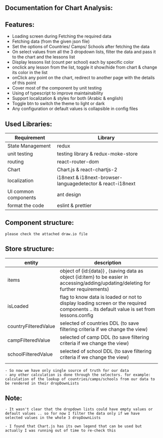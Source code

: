 ## Documentation for Chart Analysis:

## Features:

- Loading screen during Fetching the required data
- Fetching data (from the given json file)
- Set the options of Countries/ Camps/ Schools after fetching the data
- On select values from all the 3 dropdown lists, filter the data and pass it to the chart and the lessons list
- Display lessons list (count per school) each by specific color
- onclick any lesson from the list, toggle it show/hide from chart & change its color in the list
- onClick any point on the chart, redirect to another page with the details of this point
- Cover most of the component by unit testing
- Using of typescript to improve maintainability
- Support localization & styles for both (Arabic & english)
- Toggle btn to switch the theme to light or dark
- Any configuration or default values is collapsible in config files

## Used Libraries:

| Requirement          | Library                                                    |
| -------------------- | ---------------------------------------------------------- |
| State Management     | redux                                                      |
| unit testing         | testing library & redux-moke-store                         |
| routing              | react-router-dom                                           |
| Chart                | Chart.js & react-chartjs-2                                 |
| localization         | i18next & i18next-browser-languagedetector & react-i18next |
| UI common components | ant design                                                 |
| format the code      | eslint & prettier                                          |

## Component structure:

    please check the attached draw.io file

## Store structure:

| entity               | description                                                                                                                             |
| -------------------- | --------------------------------------------------------------------------------------------------------------------------------------- |
| items                | object of {id:{data}} , (saving data as object {id:item} to be easier in accessing/adding/updating/deleting for further requirements)   |
| isLoaded             | flag to know data is loaded or not to display loading screen or the required components .. its default value is set from lessons.config |
| countryFilteredValue | selected of countries DDL (to save filtering criteria if we change the view)                                                            |
| campFilteredValue    | selected of camp DDL (to save filtering criteria if we change the view)                                                                 |
| schoolFilteredValue  | selected of school DDL (to save filtering criteria if we change the view)                                                               |
|                      |

    - So now we have only single source of truth for our data
    - any other calculation is done through the selectors. for example: calculation of the lookup of countries/camps/schools from our data to be rendered in their dropDownLists

## Note:

    - It wasn't clear that the dropdown lists could have empty values or default values .. so for now I filter the data only if we have selected values in the whole 3 dropDownLists

    - I found that Chart.js has its own legend that can be used but actually I was running out of time to re-check this
